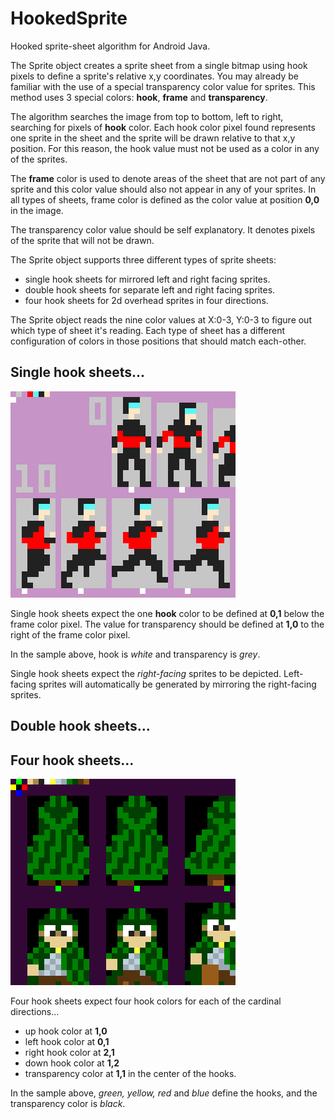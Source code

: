# HookedSprite

Hooked sprite-sheet algorithm for Android Java.

The Sprite object creates a sprite sheet from a single bitmap using hook pixels to define a sprite's relative x,y coordinates. You may already be familiar with the use of a special transparency color value for sprites. This method uses 3 special colors: **hook**, **frame** and **transparency**.

The algorithm searches the image from top to bottom, left to right, searching for pixels of **hook** color. Each hook color pixel found represents one sprite in the sheet and the sprite will be drawn relative to that x,y position. For this reason, the hook value must not be used as a color in any of the sprites. 

The **frame** color is used to denote areas of the sheet that are not part of any sprite and this color value should also not appear in any of your sprites. In all types of sheets, frame color is defined as the color value at position **0,0** in the image.

The transparency color value should be self explanatory. It denotes pixels of the sprite that will not be drawn.

The Sprite object supports three different types of sprite sheets:

- single hook sheets for mirrored left and right facing sprites.
- double hook sheets for separate left and right facing sprites.
- four hook sheets for 2d overhead sprites in four directions.

The Sprite object reads the nine color values at X:0-3, Y:0-3 to figure out which type of sheet it's reading. Each type of sheet has a different configuration of colors in those positions that should match each-other.

## Single hook sheets...

![Sample of single hook sprite sheet](https://raw.githubusercontent.com/Motekye/HookedSprite/main/docs/hooked_1.png)

Single hook sheets expect the one **hook** color to be defined at **0,1** below the frame color pixel.
The value for transparency should be defined at **1,0** to the right of the frame color pixel.

In the sample above, hook is *white* and transparency is *grey*.

Single hook sheets expect the *right-facing* sprites to be depicted. Left-facing sprites will automatically be generated by mirroring the right-facing sprites.

## Double hook sheets...



## Four hook sheets...

![Sample of single hook sprite sheet](https://raw.githubusercontent.com/Motekye/HookedSprite/main/docs/hooked_2.png)

Four hook sheets expect four hook colors for each of the cardinal directions...

- up hook color at **1,0**
- left hook color at **0,1**
- right hook color at **2,1**
- down hook color at **1,2**
- transparency color at **1,1** in the center of the hooks.

In the sample above, *green, yellow, red* and *blue* define the hooks, and the transparency color is *black*.


